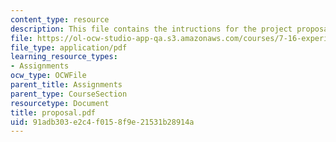 ```yaml
---
content_type: resource
description: This file contains the intructions for the project proposal.
file: https://ol-ocw-studio-app-qa.s3.amazonaws.com/courses/7-16-experimental-molecular-biology-biotechnology-ii-spring-2005/91adb303e2c4f0158f9e21531b28914a_proposal.pdf
file_type: application/pdf
learning_resource_types:
- Assignments
ocw_type: OCWFile
parent_title: Assignments
parent_type: CourseSection
resourcetype: Document
title: proposal.pdf
uid: 91adb303-e2c4-f015-8f9e-21531b28914a
---
```

